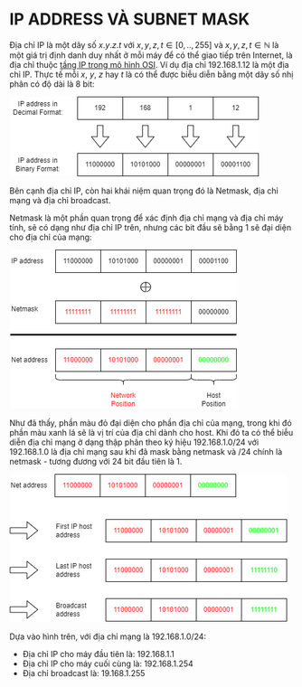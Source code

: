 # IP ADDRESS VÀ SUBNET MASK

Địa chỉ IP là một dãy số $x.y.z.t$ với $x , y, z, t \in [0,..,255]$ và $x, y, z, t \in \mathbb{N}$ là một giá trị định danh duy nhất ở mỗi máy để có thể giao tiếp trên Internet, là địa chỉ thuộc [tầng IP trong mô hình OSI](../../network_engineer_dream/2_OSI_model_and_Protocol/index.md). Ví dụ địa chỉ 192.168.1.12 là một địa chỉ IP. Thực tế mỗi $x$, $y$, $z$ hay $t$ là có thể được biễu diễn bằng một dãy số nhị phân có độ dài là 8 bit:

![Decical to Binary](./ip_address.png)

Bên cạnh địa chỉ IP, còn hai khái niệm quan trọng đó là Netmask, địa chỉ mạng và địa chỉ broadcast.

Netmask là một phần quan trọng để xác định địa chỉ mạng và địa chỉ máy tính, sẽ có dạng như địa chỉ IP trên, nhưng các bit đầu sẽ bằng 1 sẽ đại diện cho địa chỉ của mạng:

![Netmask](./netmask_network_address.png)

Như đã thấy, phần màu đỏ đại diện cho phần địa chỉ của mạng, trong khi đó phần màu xanh lá sẽ là vị trí của địa chỉ dành cho host. Khi đó ta có thể biễu diễn địa chỉ mạng ở dạng thập phân theo ký hiệu 192.168.1.0/24 với 192.168.1.0 là địa chỉ mạng sau khi đã mask bằng netmask và /24 chính là netmask - tương đương với 24 bit đầu tiên là 1.

![host_and_broadcast_addr](./host_broadcast.png)

Dựa vào hình trên, với địa chỉ mạng là 192.168.1.0/24:

- Địa chỉ IP cho máy đầu tiên là: 192.168.1.1
- Địa chỉ IP cho máy cuối cùng là: 192.168.1.254
- Địa chỉ broadcast là: 19.168.1.255
